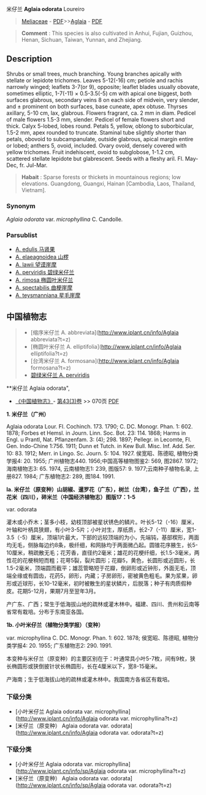 米仔兰 **Aglaia odorata** Loureiro

> [Meliaceae](http://www.iplant.cn/info/Meliaceae?t=foc) - [PDF](http://www.iplant.cn/foc/pdf/Meliaceae.pdf)>>[Aglaia](Aglaia-米仔兰属.md) - [PDF](http://www.iplant.cn/foc/pdf/Aglaia.pdf)


> **Comment** : 
> This species is also cultivated in Anhui, Fujian, Guizhou, Henan, Sichuan, Taiwan, Yunnan, and Zhejiang.

## Description

Shrubs or small trees, much branching. Young branches apically with stellate or lepidote trichomes. Leaves 5-12(-16) cm; petiole and rachis narrowly winged; leaflets 3-7(or 9), opposite; leaflet blades usually obovate, sometimes elliptic, 1-7(-11) × 0.5-3.5(-5) cm with apical one biggest, both surfaces glabrous, secondary veins 8 on each side of midvein, very slender, and ± prominent on both surfaces, base cuneate, apex obtuse. Thyrses axillary, 5-10 cm, lax, glabrous. Flowers fragrant, ca. 2 mm in diam. Pedicel of male flowers 1.5-3 mm, slender. Pedicel of female flowers short and thick. Calyx 5-lobed, lobes round. Petals 5, yellow, oblong to suborbicular, 1.5-2 mm, apex rounded to truncate. Staminal tube slightly shorter than petals, obovoid to subcampanulate, outside glabrous, apical margin entire or lobed; anthers 5, ovoid, included. Ovary ovoid, densely covered with yellow trichomes. Fruit indehiscent, ovoid to subglobose, 1-1.2 cm, scattered stellate lepidote but glabrescent. Seeds with a fleshy aril. Fl. May-Dec, fr. Jul-Mar.


> **Habait** : 
> Sparse forests or thickets in mountainous regions; low elevations. Guangdong, Guangxi, Hainan [Cambodia, Laos, Thailand, Vietnam].

### Synonym
*Aglaia odorata* var. *microphyllina* C. Candolle.



### Parsublist

* [A.  edulis  马肾果](Aglaia-edulis-马肾果.md)
* [A.  elaeagnoidea  山椤](Aglaia-elaeagnoidea-山椤.md)
* [A.  lawii  望谟崖摩](Aglaia-lawii-望谟崖摩.md)
* [A.  perviridis  碧绿米仔兰](Aglaia-perviridis-碧绿米仔兰.md)
* [A.  rimosa  椭圆叶米仔兰](Aglaia-rimosa-椭圆叶米仔兰.md)
* [A.  spectabilis  曲梗崖摩](Aglaia-spectabilis-曲梗崖摩.md)
* [A.  teysmanniana  星毛崖摩](Aglaia-teysmanniana-星毛崖摩.md)


## 中国植物志

> * [缩序米仔兰  A.  abbreviata](http://www.iplant.cn/info/Aglaia abbreviata?t=z)
> * [椭圆叶米仔兰  A.  elliptifolia](http://www.iplant.cn/info/Aglaia elliptifolia?t=z)
> * [台湾米仔兰  A.  formosana](http://www.iplant.cn/info/Aglaia formosana?t=z)
> * [碧绿米仔兰  A.  perviridis](Aglaia-perviridis-碧绿米仔兰.md)


**米仔兰 Aglaia odorata",


* [《中国植物志》](http://www.iplant.cn/frps)- [第43(3)卷](http://www.iplant.cn/frps/vol/43(3)) >> 070页 [PDF](http://www.iplant.cn/frps/pdf/43(3)/070.PDF)


**1. 米仔兰（广州）**

Aglaia odorata Lour. Fl. Cochinch. 173. 1790; C. DC. Monogr. Phan. 1: 602. 1878; Forbes et Hemsl. in Journ. Linn. Soc. Bot. 23: 114. 1868; Harms in Engl. u Prantl, Nat. Pflanzenfam. 3: (4); 298. 1897; Pellegr. in Lecomte, Fl. Gen. Indo-Chine 1:756. 1911; Dunn et Tutch. in Kew Bull. Misc. Inf. Add. Ser. 10: 83. 1912; Merr. in Lingo. Sc. Journ. 5: 104. 1927. 侯宽昭、陈德昭, 植物分类学报4: 20. 1955; 广州植物志440. 1956;中国高等植物图鉴2: 569, 图2867. 1972;海南植物志3: 65. 1974, 云南植物志1: 239, 图版57: 9. 1977;云南种子植物名录, 上册827. 1984; 广东植物志2: 289, 图184. 1991.

**la. 米仔兰（原变种）山胡椒、暹罗花（广东），树兰（台湾），鱼子兰（广西），兰花米（四川），碎米兰（中国经济植物志）图版17：1-5**

var. odorata

灌木或小乔木；茎多小枝，幼枝顶部被星状锈色的鳞片。叶长5-12（-16）厘米，叶轴和叶柄具狭翅，有小叶3-5片；小叶对生，厚纸质，长2-7（-11）厘米，宽1-3.5（-5）厘米，顶端1片最大，下部的远较顶端的为小，先端钝，基部楔形，两面均无毛，侧脉每边约8条，极纤细，和网脉均于两面微凸起。圆锥花序腋生，长5-10厘米，稍疏散无毛；花芳香，直径约2毫米；雄花的花梗纤细，长1.5-3毫米，两性花的花梗稍短而粗；花萼5裂，裂片圆形；花瓣5，黄色，长圆形或近圆形，长1.5-2毫米，顶端圆而截平；雄蕊管略短于花瓣，倒卵形或近钟形，外面无毛，顶端全缘或有圆齿，花药5，卵形，内藏；子房卵形，密被黄色粗毛。果为浆果，卵形或近球形，长10-12毫米，初时被散生的星状鳞片，后脱落；种子有肉质假种皮。花期5-12月，果期7月至翌年3月。

产广东、广西；常生于低海拔山地的疏林或灌木林中。福建、四川、贵州和云南等省常有栽培。分布于东南亚各国。

**1b. 小叶米仔兰（植物分类学报）（变种）**

var. microphyllina C. DC. Monogr. Phan. 1: 602. 1878; 侯宽昭、陈德昭, 植物分类学报4: 20. 1955; 广东植物志2: 290. 1991.

本变种与米仔兰（原变种）的主要区别在于：叶通常具小叶5-7枚，间有9枚，狭长椭圆形或狭倒披针状长椭圆形，长在4厘米以下，宽8-15毫米。

产海南；生于低海拔山地的疏林或灌木林中。我国南方各省区有栽培。

### 下级分类
* [小叶米仔兰  Aglaia odorata var. microphyllina](http://www.iplant.cn/info/Aglaia odorata var. microphyllina?t=z)
* [米仔兰（原变种）  Aglaia odorata var. odorata](http://www.iplant.cn/info/Aglaia odorata var. odorata?t=z)

### 下级分类
* [小叶米仔兰  Aglaia odorata var. microphyllina](http://www.iplant.cn/info/sp/Aglaia odorata var. microphyllina?t=z)
* [米仔兰（原变种）  Aglaia odorata var. odorata](http://www.iplant.cn/info/sp/Aglaia odorata var. odorata?t=z)

